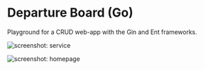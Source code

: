# Departure Board (Go)

Playground for a CRUD web-app with the Gin and Ent frameworks.

![screenshot: service](https://user-images.githubusercontent.com/193455/176181110-bf5b2a2b-820c-4c25-be46-f47fbbd0d5a4.png)

![screenshot: homepage](https://user-images.githubusercontent.com/193455/176181172-ba1946dd-bb10-40e7-9db1-3992a35885d7.jpg)

